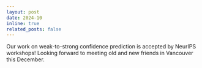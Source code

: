 ```yaml
---
layout: post
date: 2024-10
inline: true
related_posts: false
---
```


Our work on weak-to-strong confidence prediction is accepted by NeurIPS workshops! Looking forward to meeting old and new friends in Vancouver this December.

